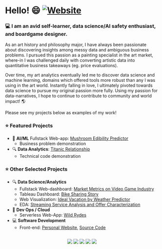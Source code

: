 # Hello! 😄 [![Website](https://img.shields.io/badge/My-Website-blue?style=flat-square&logo=appveyor)](https://cdenq.github.io/)

### 💻 I am an avid self-learner, data science/AI safety enthusiast, and boardgame designer.

As an art history and philosophy major, I have always been passionate about discovering insights among messy data and ambiguous business problems. I pursued this passion as a painting specialist in the art market, where-in I was challenged daily with converting artistic data into quantitative business takeaways (eg. price evaluations).

Over time, my art analytics eventually led me to discover data science and machine learning, domains which offered tools more robust than any I was using in the art world. Instantly falling in love, I ultimately pivoted towards data science to pursue my original passion more fully. Using my passion for data-narratives, I hope to continue to contribute to community and world impact! 🌎

Please see my projects below as examples of my work!

### ⭐ **Featured Projects**
- 🧠 **AI/ML** Fullstack Web-app: [Mushroom Edibility Predictor](https://github.com/cdenq/mushroom-edibility-predictor)
    - Business problem demonstration
- 🔍 **Data Analytics**: [Titanic Relationship](https://github.com/cdenq/titanic-data-analysis)
    - Technical code demonstration

### ⭐ **Other Selected Projects**
- 🔍 **Data Science/Analytics**
    - Fullstack Web-dashboard: [Market Metrics on Video Game Industry](https://github.com/cdenq/web-dashboard-of-video-game-industry)
    - Tableau Dashboard: [Bike Sharing Story](https://github.com/cdenq/bike-sharing-tableau-dashboard)
    - Web Visualization: [Ideal Vacation by Weather Predictor](https://github.com/cdenq/ideal-vacation-by-weather-predictor)
    - EDA: [Streaming Service Analysis and Offer Characterization](https://github.com/cdenq/streaming-service-analysis-and-offer-characterization)
- 🥞 **Dev Ops / Cloud**
    - Serverless Web-App: [Wild Rydes](https://github.com/cdenq/wild-rydes-server-less-web-app) 
- 💻 **Software Development**
    - Front-end: [Personal Website](https://cdenq.github.io/), [Source Code](https://github.com/cdenq/cdenq.github.io)

##
<p align="center" width="100%">
  <a href="https://www.linkedin.com/in/christopherdenq/"><img src="https://img.shields.io/badge/linkedin-%230077B5.svg?&style=for-the-badge&logo=linkedin&logoColor=white"></a>
  <a href="https://github.com/cdenq"><img src="https://img.shields.io/badge/-Github-333?style=for-the-badge&logo=GitHub&logoColor=white"></a>
  <a href="mailto:christopherdenq@gmail.com"><img src="https://img.shields.io/badge/-Gmail-c14438?style=for-the-badge&logo=Gmail&logoColor=white"></a>
  <a href="https://cdenq.github.io/"><img src="https://img.shields.io/badge/website-343434?style=for-the-badge&logo=About.me&logoColor=white"></a>
  <a href="https://discordapp.com/users/122537517835616257"><img src="https://img.shields.io/badge/Discord-7289DA?style=for-the-badge&logo=discord&logoColor=white">
</p>
